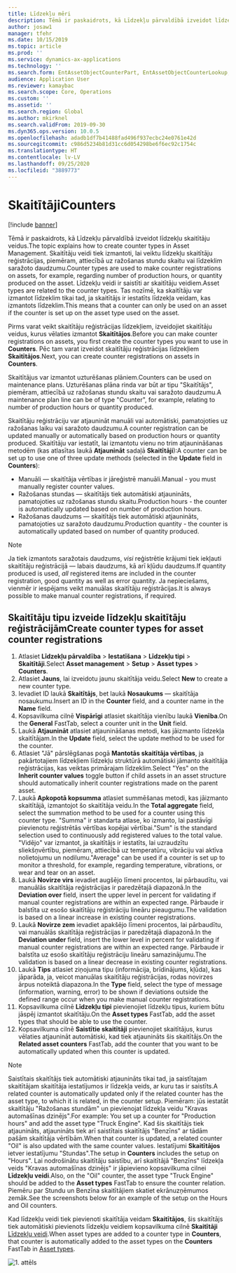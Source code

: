 ```yaml
---
title: Līdzekļu mēri
description: Tēmā ir paskaidrots, kā Līdzekļu pārvaldībā izveidot līdzekļu mēru tipus.
author: josaw1
manager: tfehr
ms.date: 10/15/2019
ms.topic: article
ms.prod: ''
ms.service: dynamics-ax-applications
ms.technology: ''
ms.search.form: EntAssetObjectCounterPart, EntAssetObjectCounterLookup, EntAssetCounterType, EntAssetObjectCounterTotals
audience: Application User
ms.reviewer: kamaybac
ms.search.scope: Core, Operations
ms.custom: ''
ms.assetid: ''
ms.search.region: Global
ms.author: mkirknel
ms.search.validFrom: 2019-09-30
ms.dyn365.ops.version: 10.0.5
ms.openlocfilehash: adadb1df7b41488fad496f937ecbc24e0761e42d
ms.sourcegitcommit: c986d5234b81d31cc6d054298be6f6ec92c1754c
ms.translationtype: HT
ms.contentlocale: lv-LV
ms.lasthandoff: 09/25/2020
ms.locfileid: "3889773"
---
```

# <a name="counters"></a><span data-ttu-id="2432e-103">Skaitītāji</span><span class="sxs-lookup"><span data-stu-id="2432e-103">Counters</span></span>

[!include [banner](../../includes/banner.md)]

<span data-ttu-id="2432e-104">Tēmā ir paskaidrots, kā Līdzekļu pārvaldībā izveidot līdzekļu skaitītāju veidus.</span><span class="sxs-lookup"><span data-stu-id="2432e-104">The topic explains how to create counter types in Asset Management.</span></span> <span data-ttu-id="2432e-105">Skaitītāju veidi tiek izmantoti, lai veiktu līdzekļu skaitītāju reģistrācijas, piemēram, attiecībā uz ražošanas stundu skaitu vai līdzeklim saražoto daudzumu.</span><span class="sxs-lookup"><span data-stu-id="2432e-105">Counter types are used to make counter registrations on assets, for example, regarding number of production hours, or quantity produced on the asset.</span></span> <span data-ttu-id="2432e-106">Līdzekļu veidi ir saistīti ar skaitītāju veidiem.</span><span class="sxs-lookup"><span data-stu-id="2432e-106">Asset types are related to the counter types.</span></span> <span data-ttu-id="2432e-107">Tas nozīmē, ka skaitītāju var izmantot līdzeklim tikai tad, ja skaitītājs ir iestatīts līdzekļa veidam, kas izmantots līdzeklim.</span><span class="sxs-lookup"><span data-stu-id="2432e-107">This means that a counter can only be used on an asset if the counter is set up on the asset type used on the asset.</span></span>

<span data-ttu-id="2432e-108">Pirms varat veikt skaitītāju reģistrācijas līdzekļiem, izveidojiet skaitītāju veidus, kurus vēlaties izmantot **Skaitītājos**.</span><span class="sxs-lookup"><span data-stu-id="2432e-108">Before you can make counter registrations on assets, you first create the counter types you want to use in **Counters**.</span></span> <span data-ttu-id="2432e-109">Pēc tam varat izveidot skaitītāju reģistrācijas līdzekļiem **Skaitītājos**.</span><span class="sxs-lookup"><span data-stu-id="2432e-109">Next, you can create counter registrations on assets in **Counters**.</span></span> 

<span data-ttu-id="2432e-110">Skaitītājus var izmantot uzturēšanas plāniem.</span><span class="sxs-lookup"><span data-stu-id="2432e-110">Counters can be used on maintenance plans.</span></span> <span data-ttu-id="2432e-111">Uzturēšanas plāna rinda var būt ar tipu "Skaitītājs", piemēram, attiecībā uz ražošanas stundu skaitu vai saražoto daudzumu.</span><span class="sxs-lookup"><span data-stu-id="2432e-111">A maintenance plan line can be of type "Counter", for example, relating to number of production hours or quantity produced.</span></span> 

<span data-ttu-id="2432e-112">Skaitītāju reģistrāciju var atjaunināt manuāli vai automātiski, pamatojoties uz ražošanas laiku vai saražoto daudzumu.</span><span class="sxs-lookup"><span data-stu-id="2432e-112">A counter registration can be updated manually or automatically based on production hours or quantity produced.</span></span> <span data-ttu-id="2432e-113">Skaitītāju var iestatīt, lai izmantotu vienu no trim atjaunināšanas metodēm (kas atlasītas laukā **Atjaunināt** sadaļā **Skaitītāji**):</span><span class="sxs-lookup"><span data-stu-id="2432e-113">A counter can be set up to use one of three update methods (selected in the **Update** field in **Counters**):</span></span>
  
- <span data-ttu-id="2432e-114">Manuāli — skaitītāja vērtības ir jāreģistrē manuāli.</span><span class="sxs-lookup"><span data-stu-id="2432e-114">Manual - you must manually register counter values.</span></span>  
- <span data-ttu-id="2432e-115">Ražošanas stundas — skaitītājs tiek automātiski atjaunināts, pamatojoties uz ražošanas stundu skaitu.</span><span class="sxs-lookup"><span data-stu-id="2432e-115">Production hours - the counter is automatically updated based on number of production hours.</span></span>  
- <span data-ttu-id="2432e-116">Ražošanas daudzums — skaitītājs tiek automātiski atjaunināts, pamatojoties uz saražoto daudzumu.</span><span class="sxs-lookup"><span data-stu-id="2432e-116">Production quantity - the counter is automatically updated based on number of quantity produced.</span></span>  

>[!NOTE]
><span data-ttu-id="2432e-117">Ja tiek izmantots saražotais daudzums, *visi* reģistrētie krājumi tiek iekļauti skaitītāju reģistrācijā — labais daudzums, kā arī kļūdu daudzums.</span><span class="sxs-lookup"><span data-stu-id="2432e-117">If quantity produced is used, *all* registered items are included in the counter registration, good quantity as well as error quantity.</span></span> <span data-ttu-id="2432e-118">Ja nepieciešams, vienmēr ir iespējams veikt manuālas skaitītāju reģistrācijas.</span><span class="sxs-lookup"><span data-stu-id="2432e-118">It is always possible to make manual counter registrations, if required.</span></span>

## <a name="create-counter-types-for-asset-counter-registrations"></a><span data-ttu-id="2432e-119">Skaitītāju tipu izveide līdzekļu skaitītāju reģistrācijām</span><span class="sxs-lookup"><span data-stu-id="2432e-119">Create counter types for asset counter registrations</span></span>

1. <span data-ttu-id="2432e-120">Atlasiet **Līdzekļu pārvaldība** > **Iestatīšana** > **Līdzekļu tipi** > **Skaitītāji**.</span><span class="sxs-lookup"><span data-stu-id="2432e-120">Select **Asset management** > **Setup** > **Asset types** > **Counters**.</span></span>
2. <span data-ttu-id="2432e-121">Atlasiet **Jauns**, lai izveidotu jaunu skaitītāja veidu.</span><span class="sxs-lookup"><span data-stu-id="2432e-121">Select **New** to create a new counter type.</span></span>
3. <span data-ttu-id="2432e-122">Ievadiet ID laukā **Skaitītājs**, bet laukā **Nosaukums** — skaitītāja nosaukumu.</span><span class="sxs-lookup"><span data-stu-id="2432e-122">Insert an ID in the **Counter** field, and a counter name in the **Name** field.</span></span>
4. <span data-ttu-id="2432e-123">Kopsavilkuma cilnē **Vispārīgi** atlasiet skaitītāja vienību laukā **Vienība**.</span><span class="sxs-lookup"><span data-stu-id="2432e-123">On the **General** FastTab, select a counter unit in the **Unit** field.</span></span>
5. <span data-ttu-id="2432e-124">Laukā **Atjaunināt** atlasiet atjaunināšanas metodi, kas jāizmanto līdzekļa skaitītājam.</span><span class="sxs-lookup"><span data-stu-id="2432e-124">In the **Update** field, select the update method to be used for the counter.</span></span>
6. <span data-ttu-id="2432e-125">Atlasiet "Jā" pārslēgšanas pogā **Mantotās skaitītāja vērtības**, ja pakārtotajiem līdzekļiem līdzekļu struktūrā automātiski jāmanto skaitītāja reģistrācijas, kas veiktas primārajam līdzeklim.</span><span class="sxs-lookup"><span data-stu-id="2432e-125">Select "Yes" on the **Inherit counter values** toggle button if child assets in an asset structure should automatically inherit counter registrations made on the parent asset.</span></span>
7. <span data-ttu-id="2432e-126">Laukā **Apkopotā kopsumma** atlasiet summēšanas metodi, kas jāizmanto skaitītājā, izmantojot šo skaitītāja veidu.</span><span class="sxs-lookup"><span data-stu-id="2432e-126">In the **Total aggregate** field, select the summation method to be used for a counter using this counter type.</span></span> <span data-ttu-id="2432e-127">"Summa" ir standarta atlase, ko izmanto, lai pastāvīgi pievienotu reģistrētās vērtības kopējai vērtībai.</span><span class="sxs-lookup"><span data-stu-id="2432e-127">"Sum" is the standard selection used to continuously add registered values to the total value.</span></span> <span data-ttu-id="2432e-128">"Vidējo" var izmantot, ja skaitītājs ir iestatīts, lai uzraudzītu sliekšņvērtību, piemēram, attiecībā uz temperatūru, vibrāciju vai aktīva nolietojumu un nodilumu.</span><span class="sxs-lookup"><span data-stu-id="2432e-128">"Average" can be used if a counter is set up to monitor a threshold, for example, regarding temperature, vibrations, or wear and tear on an asset.</span></span> 
8. <span data-ttu-id="2432e-129">Laukā **Novirze virs** ievadiet augšējo līmeni procentos, lai pārbaudītu, vai manuālās skaitītāja reģistrācijas ir paredzētajā diapazonā.</span><span class="sxs-lookup"><span data-stu-id="2432e-129">In the **Deviation over** field, insert the upper level in percent for validating if manual counter registrations are within an expected range.</span></span> <span data-ttu-id="2432e-130">Pārbaude ir balstīta uz esošo skaitītāju reģistrāciju lineāru pieaugumu.</span><span class="sxs-lookup"><span data-stu-id="2432e-130">The validation is based on a linear increase in existing counter registrations.</span></span>
9. <span data-ttu-id="2432e-131">Laukā **Novirze zem** ievadiet apakšējo līmeni procentos, lai pārbaudītu, vai manuālās skaitītāja reģistrācijas ir paredzētajā diapazonā.</span><span class="sxs-lookup"><span data-stu-id="2432e-131">In the **Deviation under** field, insert the lower level in percent for validating if manual counter registrations are within an expected range.</span></span> <span data-ttu-id="2432e-132">Pārbaude ir balstīta uz esošo skaitītāju reģistrāciju lineāru samazinājumu.</span><span class="sxs-lookup"><span data-stu-id="2432e-132">The validation is based on a linear decrease in existing counter registrations.</span></span>
10. <span data-ttu-id="2432e-133">Laukā **Tips** atlasiet ziņojuma tipu (informācija, brīdinājums, kļūda), kas jāparāda, ja, veicot manuālas skaitītāju reģistrācijas, rodas novirzes ārpus noteiktā diapazona.</span><span class="sxs-lookup"><span data-stu-id="2432e-133">In the **Type** field, select the type of message (information, warning, error) to be shown if deviations outside the defined range occur when you make manual counter registrations.</span></span>
11. <span data-ttu-id="2432e-134">Kopsavilkuma cilnē **Līdzekļu tipi** pievienojiet līdzekļu tipus, kuriem būtu jāspēj izmantot skaitītāju.</span><span class="sxs-lookup"><span data-stu-id="2432e-134">On the **Asset types** FastTab, add the asset types that should be able to use the counter.</span></span>
12. <span data-ttu-id="2432e-135">Kopsavilkuma cilnē **Saistītie skaitītāji** pievienojiet skaitītājus, kurus vēlaties atjaunināt automātiski, kad tiek atjaunināts šis skaitītājs.</span><span class="sxs-lookup"><span data-stu-id="2432e-135">On the **Related asset counters** FastTab, add the counter that you want to be automatically updated when this counter is updated.</span></span>


>[!NOTE]
><span data-ttu-id="2432e-136">Saistītais skaitītājs tiek automātiski atjaunināts tikai tad, ja saistītajam skaitītājam skaitītāja iestatījumos ir līdzekļa veids, ar kuru tas ir saistīts.</span><span class="sxs-lookup"><span data-stu-id="2432e-136">A related counter is automatically updated only if the related counter has the asset type, to which it is related, in the counter setup.</span></span> <span data-ttu-id="2432e-137">Piemēram: jūs iestatāt skaitītāju "Ražošanas stundām" un pievienojat līdzekļa veidu "Kravas automašīnas dzinējs".</span><span class="sxs-lookup"><span data-stu-id="2432e-137">For example: You set up a counter for "Production hours" and add the asset type "Truck Engine".</span></span> <span data-ttu-id="2432e-138">Kad šis skaitītājs tiek atjaunināts, atjaunināts tiek arī saistītais skaitītājs "Benzīns" ar tādām pašām skaitītāja vērtībām.</span><span class="sxs-lookup"><span data-stu-id="2432e-138">When that counter is updated, a related counter "Oil" is also updated with the same counter values.</span></span> <span data-ttu-id="2432e-139">Iestatījumi **Skaitītājos** ietver iestatījumu "Stundas".</span><span class="sxs-lookup"><span data-stu-id="2432e-139">The setup in **Counters** includes the setup on "Hours".</span></span> <span data-ttu-id="2432e-140">Lai nodrošinātu skaitītāju saistību, arī skaitītājā "Benzīns" līdzekļa veids "Kravas automašīnas dzinējs" ir jāpievieno kopsavilkuma cilnei **Līdzekļu veidi**.</span><span class="sxs-lookup"><span data-stu-id="2432e-140">Also, on the "Oil" counter, the asset type "Truck Engine" should be added to the **Asset types** FastTab to ensure the counter relation.</span></span> <span data-ttu-id="2432e-141">Piemēru par Stundu un Benzīna skaitītājiem skatiet ekrānuzņēmumos zemāk.</span><span class="sxs-lookup"><span data-stu-id="2432e-141">See the screenshots below for an example of the setup on the Hours and Oil counters.</span></span>

<span data-ttu-id="2432e-142">Kad līdzekļu veidi tiek pievienoti skaitītāja veidam **Skaitītājos**, šis skaitītājs tiek automātiski pievienots līdzekļu veidiem kopsavilkuma cilnē **Skaitītāji** [Līdzekļu veidi](../setup-for-objects/object-types.md).</span><span class="sxs-lookup"><span data-stu-id="2432e-142">When asset types are added to a counter type in **Counters**, that counter is automatically added to the asset types on the **Counters** FastTab in [Asset types](../setup-for-objects/object-types.md).</span></span>

![1. attēls](media/071-setup-for-objects.png)

